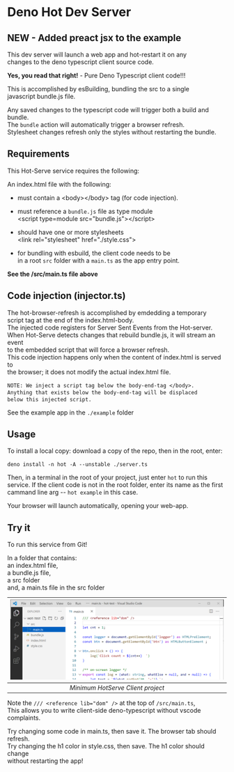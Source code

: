 
# Deno Hot Dev Server

## NEW - Added preact jsx to the example
This dev server will launch a web app and hot-restart it on any    
changes to the deno typescript client source code.   

**Yes, you read that right!** - Pure Deno Typescript client code!!!

This is accomplished by esBuilding, bundling the src to a single    
javascript bundle.js file. 

Any saved changes to the typescript code will trigger both a build and bundle.   
The `bundle` action will automatically trigger a browser refresh.   
Stylesheet changes refresh only the styles without restarting the bundle.   

## Requirements
This Hot-Serve service requires the following:
    
An index.html file with the following:    
  - must contain a \<body\>\</body\> tag (for code injection).
  - must reference a `bundle.js` file as type module    
     \<script type=module src="bundle.js"\>\</script\>
  - should have one or more stylesheets     
     \<link rel="stylesheet" href="./style.css"\>
     
  - for bundling with esbuild, the client code needs to be   
  in a root `src` folder with a `main.ts` as the app entry point.

**See the /src/main.ts file above**  


## Code injection (injector.ts)
The hot-browser-refresh is accomplished by emdedding a temporary   
script tag at the end of the index.html-body.   
The injected code registers for Server Sent Events from the Hot-server.   
When Hot-Serve detects changes that rebuild bundle.js, it will stream an event   
to the embedded script that will force a browser refresh.    
This code injection happens only when the content of index.html is served to    
the browser; it does not modify the actual index.html file.
```
NOTE: We inject a script tag below the body-end-tag </body>.
Anything that exists below the body-end-tag will be displaced    
below this injected script.   
```
See the example app in the `./example` folder

## Usage
To install a local copy: download a copy of the repo, then in the root, enter:
```
deno install -n hot -A --unstable ./server.ts 
```  
Then, in a terminal in the root of your project, just enter `hot` to run this service. If the client code is not in the root folder, enter its name as the first cammand line arg -- `hot example` in this case.

Your browser will launch automatically, opening your web-app.

## Try it
To run this service from Git! 

In a folder that contains:   
   an index.html file,   
   a bundle.js file,   
   a src folder   
   and, a main.ts file in the src folder     


|![minimum](hot-test.png)|
|:--:| 
| *Minimum HotServe Client project* |


Note the `/// <reference lib="dom" />` at the top of `/src/main.ts`,   
This allows you to write client-side deno-typescript without vscode complaints.

Try changing some code in main.ts, then save it.  The browser tab should refresh.    
Try changing the h1 color in style.css, then save.  The h1 color should change    
without restarting the app!
